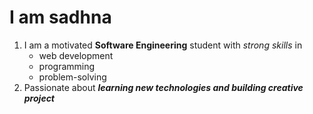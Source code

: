 # **I am sadhna**
1. I am a motivated **Software Engineering** student with *strong skills* in
   * web development
   * programming
   * problem-solving
3. Passionate about ***learning new technologies and building creative project***
